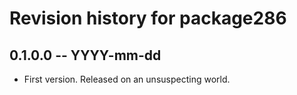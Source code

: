 # Revision history for package286

## 0.1.0.0 -- YYYY-mm-dd

* First version. Released on an unsuspecting world.
